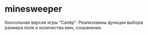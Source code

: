 # minesweeper

Консольная версия игры "Сапёр".
Реализованы функции выбора размера поля и количества мин, сохранения. 
